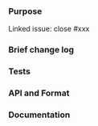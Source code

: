 <!--
*Thank you very much for contributing to Fluss - we are happy that you want to help us improve Fluss. To help the community review your contribution in the best possible way, please go through the checklist below, which will get the contribution into a shape in which it can be best reviewed.*

## Contribution Checklist

  - Make sure that the pull request corresponds to a [GitHub issue](https://github.com/apache/fluss/issues). Exceptions are made for typos in JavaDoc or documentation files, which need no issue.

  - Name the pull request in the format "[component] Title of the pull request", where *[component]* should be replaced by the name of the component being changed. Typically, this corresponds to the component label assigned to the issue (e.g., [kv], [log], [client], [flink]). Skip *[component]* if you are unsure about which is the best component.

  - Fill out the template below to describe the changes contributed by the pull request. That will give reviewers the context they need to do the review.

  - Make sure that the change passes the automated tests, i.e., `mvn clean verify` passes.

  - Each pull request should address only one issue, not mix up code from multiple issues.


**(The sections below can be removed for hotfixes or typos)**
-->

### Purpose

<!-- Linking this pull request to the issue -->
Linked issue: close #xxx

<!-- What is the purpose of the change -->

### Brief change log

<!-- Please describe the changes made in this pull request and explain how they address the issue -->

### Tests

<!-- List UT and IT cases to verify this change -->

### API and Format

<!-- Does this change affect API or storage format -->

### Documentation

<!-- Does this change introduce a new feature -->
